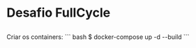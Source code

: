 <h1>Desafio FullCycle</h1>

<h2></h2>
Criar os containers:
``` bash
$ docker-compose up -d --build
```

